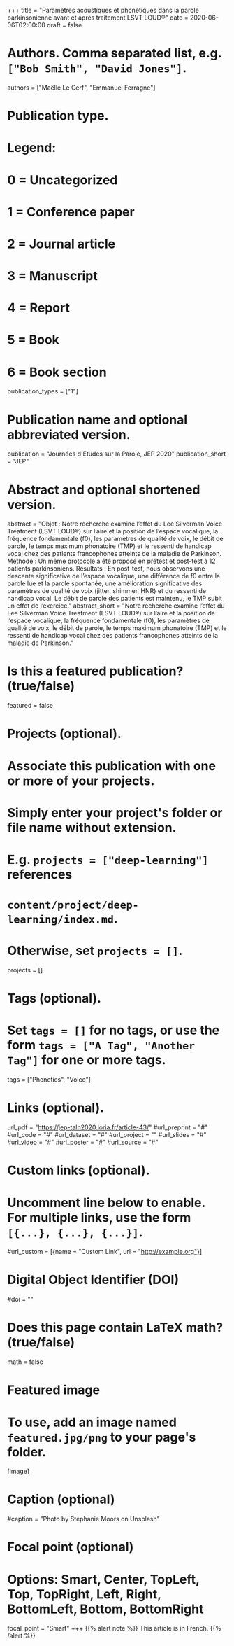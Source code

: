 +++
title = "Paramètres acoustiques et phonétiques dans la parole parkinsonienne avant et après traitement LSVT LOUD®"
date = 2020-06-06T02:00:00
draft = false

# Authors. Comma separated list, e.g. `["Bob Smith", "David Jones"]`.
authors = ["Maëlle Le Cerf", "Emmanuel Ferragne"]

# Publication type.
# Legend:
# 0 = Uncategorized
# 1 = Conference paper
# 2 = Journal article
# 3 = Manuscript
# 4 = Report
# 5 = Book
# 6 = Book section
publication_types = ["1"]

# Publication name and optional abbreviated version.
publication = "Journées d'Etudes sur la Parole, JEP 2020"
publication_short = "JEP"

# Abstract and optional shortened version.
abstract = "Objet : Notre recherche examine l’effet du Lee Silverman Voice Treatment (LSVT LOUD®) sur l’aire et la position de l’espace vocalique, la fréquence fondamentale (f0), les paramètres de qualité de voix, le débit de parole, le temps maximum phonatoire (TMP) et le ressenti de handicap vocal chez des patients francophones atteints de la maladie de Parkinson. Méthode : Un même protocole a été proposé en prétest et post-test à 12 patients parkinsoniens. Résultats : En post-test, nous observons une descente significative de l’espace vocalique, une différence de f0 entre la parole lue et la parole spontanée, une amélioration significative des paramètres de qualité de voix (jitter, shimmer, HNR) et du ressenti de handicap vocal. Le débit de parole des patients est maintenu, le TMP subit un effet de l’exercice."
abstract_short = "Notre recherche examine l’effet du Lee Silverman Voice Treatment (LSVT LOUD®) sur l’aire et la position de l’espace vocalique, la fréquence fondamentale (f0), les paramètres de qualité de voix, le débit de parole, le temps maximum phonatoire (TMP) et le ressenti de handicap vocal chez des patients francophones atteints de la maladie de Parkinson."

# Is this a featured publication? (true/false)
featured = false

# Projects (optional).
#   Associate this publication with one or more of your projects.
#   Simply enter your project's folder or file name without extension.
#   E.g. `projects = ["deep-learning"]` references 
#   `content/project/deep-learning/index.md`.
#   Otherwise, set `projects = []`.
projects = []

# Tags (optional).
#   Set `tags = []` for no tags, or use the form `tags = ["A Tag", "Another Tag"]` for one or more tags.
tags = ["Phonetics", "Voice"]

# Links (optional).
url_pdf = "https://jep-taln2020.loria.fr/article-43/"
#url_preprint = "#"
#url_code = "#"
#url_dataset = "#"
#url_project = ""
#url_slides = "#"
#url_video = "#"
#url_poster = "#"
#url_source = "#"

# Custom links (optional).
#   Uncomment line below to enable. For multiple links, use the form `[{...}, {...}, {...}]`.
#url_custom = [{name = "Custom Link", url = "http://example.org"}]

# Digital Object Identifier (DOI)
#doi = ""

# Does this page contain LaTeX math? (true/false)
math = false

# Featured image
# To use, add an image named `featured.jpg/png` to your page's folder. 
[image]
  # Caption (optional)
  #caption = "Photo by Stephanie Moors on Unsplash"

  # Focal point (optional)
  # Options: Smart, Center, TopLeft, Top, TopRight, Left, Right, BottomLeft, Bottom, BottomRight
  focal_point = "Smart"
+++
{{% alert note %}}
This article is in French.
{{% /alert %}}
